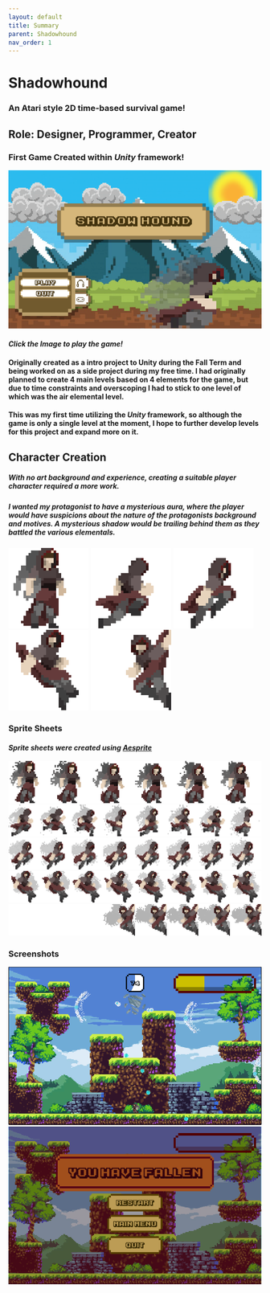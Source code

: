```yaml
---
layout: default
title: Summary
parent: Shadowhound
nav_order: 1
---
```


# **Shadowhound**

### An Atari style 2D time-based survival game!

## Role: **Designer, Programmer, Creator**

### First Game Created within *Unity* framework!

[![Shadowhound Title Screen](./pictures/Title.png)](https://rustychio.itch.io/shadowhound)
#### *Click the Image to play the game!*

#### Originally created as a intro project to Unity during the Fall Term and being worked on as a side project during my free time. I had originally planned to create 4 main levels based on 4 elements for the game, but due to time constraints and overscoping I had to stick to one level of which was the air elemental level.

#### This was my first time utilizing the *Unity* framework, so although the game is only a single level at the moment, I hope to further develop levels for this project and expand more on it.

## Character Creation

##### With no art background and experience, creating a suitable player character required a more work.

##### I wanted my protagonist to have a mysterious aura, where the player would have suspicions about the nature of the protagonists background and motives. A mysterious shadow would be trailing behind them as they battled the various elementals.
![Idle Animation](./pictures/500%25.gif) ![Running Animation](./pictures/Running.gif) ![Jumping Animation](./pictures/Jumping.gif) ![Falling Animation](./pictures/Falling.gif) ![Sliding Animation](./pictures/Sliding.gif)

### Sprite Sheets

#### *Sprite sheets were created using [Aesprite](https://www.aseprite.org/)*

![Idle Sprite](./pictures/Idle-sprite.png) ![Running Sprite](./pictures/Running-Animation-export.png) ![Jumping Sprite](./pictures/jumping-animation-export.png) ![Falling Sprite](./pictures/Falling-Animation-export.png) ![Sliding Sprite](./pictures/Sliding-Animation-Flip.png)

### Screenshots

![Level](./pictures/level%20screen.png) ![Defeat](./pictures/Defeat%20Screen.png)
